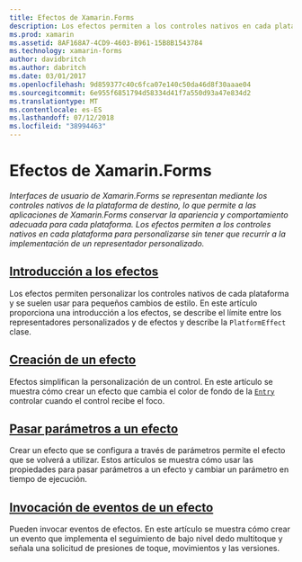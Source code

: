 ```yaml
---
title: Efectos de Xamarin.Forms
description: Los efectos permiten a los controles nativos en cada plataforma para personalizarse sin tener que recurrir a la implementación de un representador personalizado.
ms.prod: xamarin
ms.assetid: 8AF168A7-4CD9-4603-B961-15B8B1543784
ms.technology: xamarin-forms
author: davidbritch
ms.author: dabritch
ms.date: 03/01/2017
ms.openlocfilehash: 9d859377c40c6fca07e140c50da46d8f30aaae04
ms.sourcegitcommit: 6e955f6851794d58334d41f7a550d93a47e834d2
ms.translationtype: MT
ms.contentlocale: es-ES
ms.lasthandoff: 07/12/2018
ms.locfileid: "38994463"
---
```

# <a name="xamarinforms-effects"></a>Efectos de Xamarin.Forms

_Interfaces de usuario de Xamarin.Forms se representan mediante los controles nativos de la plataforma de destino, lo que permite a las aplicaciones de Xamarin.Forms conservar la apariencia y comportamiento adecuada para cada plataforma. Los efectos permiten a los controles nativos en cada plataforma para personalizarse sin tener que recurrir a la implementación de un representador personalizado._

## <a name="introduction-to-effectsintroductionmd"></a>[Introducción a los efectos](introduction.md)

Los efectos permiten personalizar los controles nativos de cada plataforma y se suelen usar para pequeños cambios de estilo. En este artículo proporciona una introducción a los efectos, se describe el límite entre los representadores personalizados y de efectos y describe la `PlatformEffect` clase.

## <a name="creating-an-effectcreatingmd"></a>[Creación de un efecto](creating.md)

Efectos simplifican la personalización de un control. En este artículo se muestra cómo crear un efecto que cambia el color de fondo de la [ `Entry` ](xref:Xamarin.Forms.Entry) controlar cuando el control recibe el foco.

## <a name="passing-parameters-to-an-effectpassing-parametersindexmd"></a>[Pasar parámetros a un efecto](passing-parameters/index.md)

Crear un efecto que se configura a través de parámetros permite el efecto que se volverá a utilizar. Estos artículos se muestra cómo usar las propiedades para pasar parámetros a un efecto y cambiar un parámetro en tiempo de ejecución.

## <a name="invoking-events-from-an-effecttouch-trackingmd"></a>[Invocación de eventos de un efecto](touch-tracking.md)

Pueden invocar eventos de efectos. En este artículo se muestra cómo crear un evento que implementa el seguimiento de bajo nivel dedo multitoque y señala una solicitud de presiones de toque, movimientos y las versiones.
